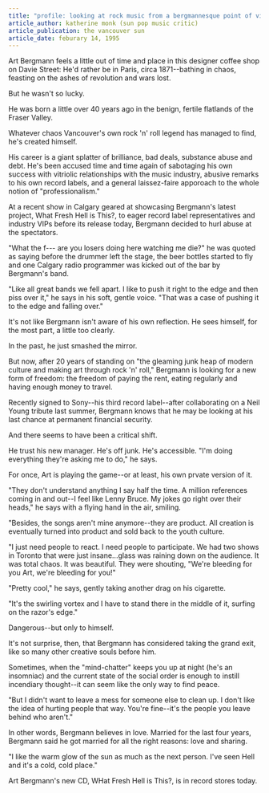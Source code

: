 ```yaml
---
title: "profile: looking at rock music from a bergmannesque point of view"
article_author: katherine monk (sun pop music critic)
article_publication: the vancouver sun
article_date: feburary 14, 1995
---
```

Art Bergmann feels a little out of time and place in this designer coffee shop on Davie Street: He'd rather be in Paris, circa 1871--bathing in chaos, feasting on the ashes of revolution and wars lost.  
  
But he wasn't so lucky.  
  
He was born a little over 40 years ago in the benign, fertile flatlands of the Fraser Valley.  
  
Whatever chaos Vancouver's own rock 'n' roll legend has managed to find, he's created himself.  
  
His career is a giant splatter of brilliance, bad deals, substance abuse and debt. He's been accused time and time again of sabotaging his own success with vitriolic relationships with the music industry, abusive remarks to his own record labels, and a general laissez-faire apporoach to the whole notion of "professionalism."  
  
At a recent show in Calgary geared at showcasing Bergmann's latest project, What Fresh Hell is This?, to eager record label representatives and industry VIPs before its release today, Bergmann decided to hurl abuse at the spectators.  
  
"What the f--- are you losers doing here watching me die?" he was quoted as saying before the drummer left the stage, the beer bottles started to fly and one Calgary radio programmer was kicked out of the bar by Bergmann's band.  
  
"Like all great bands we fell apart. I like to push it right to the edge and then piss over it," he says in his soft, gentle voice. "That was a case of pushing it to the edge and falling over."  
  
It's not like Bergmann isn't aware of his own reflection. He sees himself, for the most part, a little too clearly.  
  
In the past, he just smashed the mirror.  
  
But now, after 20 years of standing on "the gleaming junk heap of modern culture and making art through rock 'n' roll," Bergmann is looking for a new form of freedom: the freedom of paying the rent, eating regularly and having enough money to travel.  
  
Recently signed to Sony--his third record label--after collaborating on a Neil Young tribute last summer, Bergmann knows that he may be looking at his last chance at permanent financial security.  
  
And there seems to have been a critical shift.  
  
He trust his new manager. He's off junk. He's accessible. "I'm doing everything they're asking me to do," he says.  
  
For once, Art is playing the game--or at least, his own prvate version of it.  
  
"They don't understand anything I say half the time. A million references coming in and out--I feel like Lenny Bruce. My jokes go right over their heads," he says with a flying hand in the air, smiling.  
  
"Besides, the songs aren't mine anymore--they are product. All creation is eventually turned into product and sold back to the youth culture.  
  
"I just need people to react. I need people to participate. We had two shows in Toronto that were just insane...glass was raining down on the audience. It was total chaos. It was beautiful. They were shouting, "We're bleeding for you Art, we're bleeding for you!"  
  
"Pretty cool," he says, gently taking another drag on his cigarette.  
  
"It's the swirling vortex and I have to stand there in the middle of it, surfing on the razor's edge."  
  
Dangerous--but only to himself.  
  
It's not surprise, then, that Bergmann has considered taking the grand exit, like so many other creative souls before him.  
  
Sometimes, when the "mind-chatter" keeps you up at night (he's an insomniac) and the current state of the social order is enough to instill incendiary thought--it can seem like the only way to find peace.  
  
"But I didn't want to leave a mess for someone else to clean up. I don't like the idea of hurting people that way. You're fine--it's the people you leave behind who aren't."  
  
In other words, Bergmann believes in love. Married for the last four years, Bergmann said he got married for all the right reasons: love and sharing.  
  
"I like the warm glow of the sun as much as the next person. I've seen Hell and it's a cold, cold place."  
  
Art Bergmann's new CD, WHat Fresh Hell is This?, is in record stores today.  
